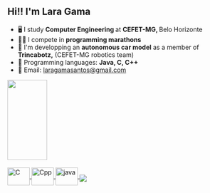 ## Hi!! I'm Lara Gama

- 🖥️ I study <b> Computer Engineering </b> at <b> CEFET-MG, </b> Belo Horizonte
- 👩‍💻 I compete in <b> programming marathons </b>
- 🚗 I'm developping an <b>autonomous car model</b> as a member of <b>Trincabotz,</b> (CEFET-MG robotics team)
- 📒 Programming languages: <b>Java, C, C++</b>
- 📧 Email: laragamasantos@gmail.com

<div align="left">
  <a href="https://github.com/laragamasantos">
  <img height="180em" width="42%" src="https://github-readme-stats.vercel.app/api/top-langs/?username=laragamasantos&layout=compact&langs_count=7&theme=dark"/>
</div>
<div style="display: inline_block"><br>
  <img align="center" alt="C" height="40" width="50" src="https://cdn.jsdelivr.net/gh/devicons/devicon/icons/c/c-original.svg">
  <img align="center" alt="Cpp" height="40" width="50" src="https://cdn.jsdelivr.net/gh/devicons/devicon/icons/cplusplus/cplusplus-original.svg">
  <img align="center" alt="java" height="40" width="50" src="https://cdn.jsdelivr.net/gh/devicons/devicon/icons/java/java-original.svg">
  <a href="https://www.linkedin.com/in/lara-gama-santos-23b98b209/" target="_blank"><img align="middle" src="https://img.shields.io/badge/-LinkedIn-%230077B5?style=for-the-badge&logo=linkedin&logoColor=white" target="_blank"></a>
</div>
